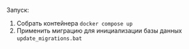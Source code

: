 Запуск:
1. Собрать контейнера `docker compose up`
2. Применить миграцию для инициализации базы данных `update_migrations.bat`
